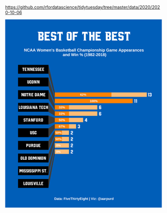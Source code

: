 https://github.com/rfordatascience/tidytuesday/tree/master/data/2020/2020-10-06

![alt text](https://github.com/apurdy/TidyTuesday/blob/master/2020-41/tidytuesday_2020_41_NCAABar.png)
